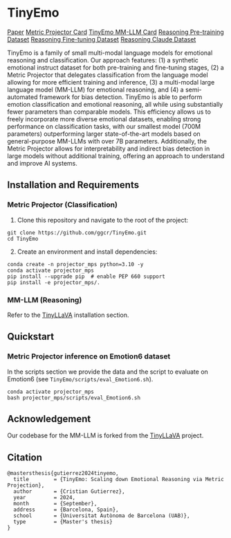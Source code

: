 # TinyEmo

[Paper]() [Metric Projector Card]() [TinyEmo MM-LLM Card]() [Reasoning Pre-training Dataset](https://huggingface.co/datasets/ggcristian/TinyEmo-Pretrain-525k) [Reasoning Fine-tuning Dataset](https://huggingface.co/datasets/ggcristian/TinyEmo-EmoReason-175k) [Reasoning Claude Dataset](https://huggingface.co/datasets/ggcristian/TinyEmo-EmoReasonHQ-Claude-1.4k)

TinyEmo is a family of small multi-modal language models for emotional reasoning and classification. Our
approach features: (1) a synthetic emotional instruct dataset for both pre-training and fine-tuning stages, (2) a Metric Projector
that delegates classification from the language model allowing for more efficient training and inference, (3) a multi-modal large
language model (MM-LLM) for emotional reasoning, and (4) a semi-automated framework for bias detection. TinyEmo is able to
perform emotion classification and emotional reasoning, all while using substantially fewer parameters than comparable models.
This efficiency allows us to freely incorporate more diverse emotional datasets, enabling strong performance on classification tasks,
with our smallest model (700M parameters) outperforming larger state-of-the-art models based on general-purpose MM-LLMs
with over 7B parameters. Additionally, the Metric Projector allows for interpretability and indirect bias detection in large models
without additional training, offering an approach to understand and improve AI systems.

## Installation and Requirements

### Metric Projector (Classification)

1. Clone this repository and navigate to the root of the project:
```
git clone https://github.com/ggcr/TinyEmo.git
cd TinyEmo
```

2. Create an environment and install dependencies:
```
conda create -n projector_mps python=3.10 -y
conda activate projector_mps
pip install --upgrade pip  # enable PEP 660 support
pip install -e projector_mps/.
```

### MM-LLM (Reasoning)

Refer to the [TinyLLaVA](https://github.com/TinyLLaVA/TinyLLaVA_Factory) installation section.

## Quickstart

### Metric Projector inference on Emotion6 dataset

In the scripts section we provide the data and the script to evaluate on Emotion6 (see `TinyEmo/scripts/eval_Emotion6.sh`).

```
conda activate projector_mps
bash projector_mps/scripts/eval_Emotion6.sh
```

## Acknowledgement

Our codebase for the MM-LLM is forked from the [TinyLLaVA](https://github.com/TinyLLaVA/TinyLLaVA_Factory) project.

## Citation

```
@mastersthesis{gutierrez2024tinyemo,
  title        = {TinyEmo: Scaling down Emotional Reasoning via Metric Projection},
  author       = {Cristian Gutierrez},
  year         = 2024,
  month        = {September},
  address      = {Barcelona, Spain},
  school       = {Universitat Autònoma de Barcelona (UAB)},
  type         = {Master's thesis}
}
```